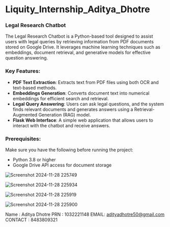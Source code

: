 # Liquity_Internship_Aditya_Dhotre

### Legal Research Chatbot
The Legal Research Chatbot is a Python-based tool designed to assist users with legal queries by retrieving information from PDF documents stored on Google Drive. It leverages machine learning techniques such as embeddings, document retrieval, and generative models for effective question answering.

### Key Features:
- **PDF Text Extraction**: Extracts text from PDF files using both OCR and text-based methods.
- **Embeddings Generation**: Converts document text into numerical embeddings for efficient search and retrieval.
- **Legal Query Answering**: Users can ask legal questions, and the system finds relevant documents and generates answers using a Retrieval-Augmented Generation (RAG) model.
- **Flask Web Interface**: A simple web application that allows users to interact with the chatbot and receive answers.

### Prerequisites:
Make sure you have the following before running the project:
- Python 3.8 or higher
- Google Drive API access for document storage

![Screenshot 2024-11-28 225749](https://github.com/user-attachments/assets/baa4ae44-1c9d-4bdf-ba07-8373717bd85b)

![Screenshot 2024-11-28 225934](https://github.com/user-attachments/assets/c3113ee2-a2b7-47d3-a8f2-c54251bac6d3)

![Screenshot 2024-11-28 225919](https://github.com/user-attachments/assets/98b5b7e5-8338-48f0-ab67-d5d560f4419e)

![Screenshot 2024-11-28 225900](https://github.com/user-attachments/assets/ebf08878-1d91-4d9e-890b-a77ae6e17ff9)

Name : Aditya Dhotre PRN : 1032221148 EMAIL: adityadhotre50@gmail.com CONTACT : 8483809321



